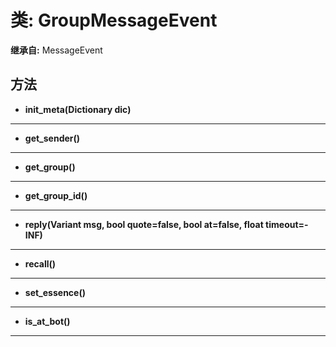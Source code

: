 # 类: GroupMessageEvent  
  
**继承自:** MessageEvent  
  
## 方法 
  
- **init_meta(Dictionary dic)**  
  
---  
  
- **get_sender()**  
  
---  
  
- **get_group()**  
  
---  
  
- **get_group_id()**  
  
---  
  
- **reply(Variant msg, bool quote=false, bool at=false, float timeout=-INF)**  
  
---  
  
- **recall()**  
  
---  
  
- **set_essence()**  
  
---  
  
- **is_at_bot()**  
  
---  
  

